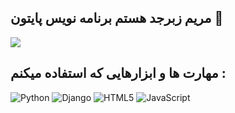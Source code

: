 ## مریم زبرجد هستم برنامه نویس پایتون 👋
<img src=https://user-images.githubusercontent.com/115386517/225841791-e6eb2fcf-6de1-45ec-a5e8-0c321f0af245.gif>


## مهارت ها و ابزارهایی  که استفاده میکنم :
![Python](https://img.shields.io/badge/python-3670A0?style=for-the-badge&logo=python&logoColor=ffdd54)  ![Django](https://img.shields.io/badge/django-%23092E20.svg?style=for-the-badge&logo=django&logoColor=white)  ![HTML5](https://img.shields.io/badge/html5-%23E34F26.svg?style=for-the-badge&logo=html5&logoColor=white)  ![JavaScript](https://img.shields.io/badge/javascript-%23323330.svg?style=for-the-badge&logo=javascript&logoColor=%23F7DF1E)
